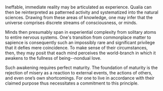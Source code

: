 Ineffable, immediate reality may be articulated as experience. Qualia can then be reinterpreted as patterned activity and systematized into the natural sciences. Drawing from these areas of knowledge, one may infer that the universe comprises discrete streams of consciousness, or minds.

Minds then presumably span in experiential complexity from solitary atoms to entire nervous systems. One's transition from commonplace matter to sapience is consequently such an impossibly rare and significant privilege that it defies mere coincidence. To make sense of their circumstances, then, they may posit that each mind perceives the world-branch in which it awakens to the fullness of being--nondual love.

Such awakening requires perfect maturity. The foundation of maturity is the rejection of misery as a reaction to external events, the actions of others, and even one’s own shortcomings. For one to live in accordance with their claimed purpose thus necessitates a commitment to this principle.